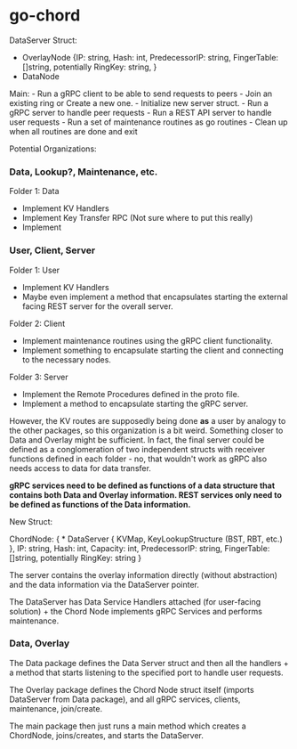 # go-chord

DataServer Struct:
- OverlayNode {IP: string, Hash: int, PredecessorIP: string, FingerTable: []string, potentially RingKey: string, }
- DataNode

Main: 
    - Run a gRPC client to be able to send requests to peers
    - Join an existing ring or Create a new one.
    - Initialize new server struct.
    - Run a gRPC server to handle peer requests
    - Run a REST API server to handle user requests
    - Run a set of maintenance routines as go routines
    - Clean up when all routines are done and exit

Potential Organizations:

### Data, Lookup?, Maintenance, etc.

Folder 1: Data
- Implement KV Handlers
- Implement Key Transfer RPC (Not sure where to put this really)
- Implement 

### User, Client, Server

Folder 1: User
- Implement KV Handlers
- Maybe even implement a method that encapsulates starting the external facing REST server for the overall server.

Folder 2: Client
- Implement maintenance routines using the gRPC client functionality.
- Implement something to encapsulate starting the client and connecting to the necessary nodes.

Folder 3: Server

- Implement the Remote Procedures defined in the proto file.
- Implement a method to encapsulate starting the gRPC server.

However, the KV routes are supposedly being done **as** a user by analogy to the other packages, so this organization is a bit weird. Something closer to Data and Overlay might be sufficient. In fact, the final server could be defined as a conglomeration of two independent structs with receiver functions defined in each folder - no, that wouldn't work as gRPC also needs access to data for data transfer.

**gRPC services need to be defined as functions of a data structure that contains both Data and Overlay information. REST services only need to be defined as functions of the Data information.**

New Struct:

ChordNode: {
    * DataServer {
        KVMap,
        KeyLookupStructure (BST, RBT, etc.)
    },
    IP: string, 
    Hash: int, 
    Capacity: int,
    PredecessorIP: string, 
    FingerTable: []string, 
    potentially RingKey: string
}

The server contains the overlay information directly (without abstraction) and the data information via the DataServer pointer.

The DataServer has Data Service Handlers attached (for user-facing solution) + the Chord Node implements gRPC Services and performs maintenance.

### Data, Overlay

The Data package defines the Data Server struct and then all the handlers + a method that starts listening to the specified port to handle user requests.

The Overlay package defines the Chord Node struct itself (imports DataServer from Data package), and all gRPC services, clients, maintenance, join/create.

The main package then just runs a main method which creates a ChordNode, joins/creates, and starts the DataServer.
